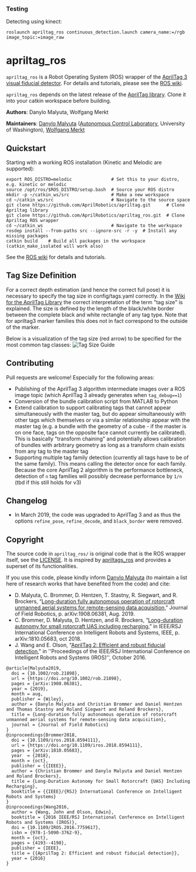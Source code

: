 ### Testing
Detecting using kinect:
```
roslaunch apriltag_ros continuous_detection.launch camera_name:=/rgb image_topic:=image_raw
```

# apriltag_ros

`apriltag_ros` is a Robot Operating System (ROS) wrapper of the [AprilTag 3 visual fiducial detector](https://april.eecs.umich.edu/software/apriltag.html). For details and tutorials, please see the [ROS wiki](http://wiki.ros.org/apriltag_ros).

`apriltag_ros` depends on the latest release of the [AprilTag library](https://github.com/AprilRobotics/apriltag). Clone it into your catkin workspace before building.

**Authors**: Danylo Malyuta, Wolfgang Merkt

**Maintainers**: [Danylo Malyuta](mailto:danylo.malyuta@gmail.com) ([Autonomous Control Laboratory](https://www.aa.washington.edu/research/acl), University of Washington), [Wolfgang Merkt](https://github.com/wxmerkt)

## Quickstart

Starting with a working ROS installation (Kinetic and Melodic are supported):
```
export ROS_DISTRO=melodic               # Set this to your distro, e.g. kinetic or melodic
source /opt/ros/$ROS_DISTRO/setup.bash  # Source your ROS distro 
mkdir -p ~/catkin_ws/src                # Make a new workspace 
cd ~/catkin_ws/src                      # Navigate to the source space
git clone https://github.com/AprilRobotics/apriltag.git      # Clone Apriltag library
git clone https://github.com/AprilRobotics/apriltag_ros.git  # Clone Apriltag ROS wrapper
cd ~/catkin_ws                          # Navigate to the workspace
rosdep install --from-paths src --ignore-src -r -y  # Install any missing packages
catkin build    # Build all packages in the workspace (catkin_make_isolated will work also)
```
See the [ROS wiki](http://wiki.ros.org/apriltag_ros) for details and tutorials.

## Tag Size Definition

For a correct depth estimation (and hence the correct full pose) it is necessary to specify the tag size in config/tags.yaml correctly. In the [Wiki for the AprilTag Library](https://github.com/AprilRobotics/apriltag/wiki/AprilTag-User-Guide#pose-estimation)  the correct interpretation of the term "tag size" is explained. The size is defined by the length of the black/white border between the complete black and white rectangle of any tag type. Note that for apriltag3 marker families this does not in fact correspond to the outside of the marker.

Below is a visualization of the tag size (red arrow) to be specified for the most common tag classes:
![Tag Size Guide](./apriltag_ros/docs/tag_size_guide.svg)

## Contributing

Pull requests are welcome! Especially for the following areas:

- Publishing of the AprilTag 3 algorithm intermediate images over a ROS image topic (which AprilTag 3 already generates when `tag_debug==1`)
- Conversion of the bundle calibration script from MATLAB to Python
- Extend calibration to support calibrating tags that cannot appear simultaneously with the master tag, but do appear simultaneously with other tags which themselves or via a similar relationship appear with the master tag (e.g. a bundle with the geometry of a cube - if the master is on one face, tags on the opposite face cannot currently be calibrated). This is basically "transform chaining" and potentially allows calibration of bundles with arbitrary geometry as long as a transform chain exists from any tag to the master tag
- Supporting multiple tag family detection (currently all tags have to be of the same family). This means calling the detector once for each family. Because the core AprilTag 2 algorithm is the performance bottleneck, detection of `n` tag families will possibly decrease performance by `1/n` (tbd if this still holds for v3)

## Changelog

- In March 2019, the code was upgraded to AprilTag 3 and as thus the options `refine_pose`, `refine_decode`, and `black_border` were removed.

## Copyright

The source code in `apriltag_ros/` is original code that is the ROS wrapper itself, see the [LICENSE](https://github.com/AprilRobotics/apriltag_ros/blob/526b9455121ae0bb6b4c1c3db813f0fbdf78393c/LICENSE). It is inspired by [apriltags_ros](https://github.com/RIVeR-Lab/apriltags_ros) and provides a superset of its functionalities.

If you use this code, please kindly inform [Danylo Malyuta](mailto:danylo.malyuta@gmail.com) (to maintain a list here of research works that have benefited from the code) and cite:

- D. Malyuta, C. Brommer, D. Hentzen, T. Stastny, R. Siegwart, and R. Brockers, “[Long-duration fully autonomous operation of rotorcraft unmanned aerial systems for remote-sensing data acquisition](https://onlinelibrary.wiley.com/doi/abs/10.1002/rob.21898),” Journal of Field Robotics, p. arXiv:1908.06381, Aug. 2019.
- C. Brommer, D. Malyuta, D. Hentzen, and R. Brockers, “[Long-duration autonomy for small rotorcraft UAS including recharging](https://ieeexplore.ieee.org/document/8594111),” in IEEE/RSJ International Conference on Intelligent Robots and Systems, IEEE, p. arXiv:1810.05683, oct 2018.
- J. Wang and E. Olson, "[AprilTag 2: Efficient and robust fiducial detection](http://ieeexplore.ieee.org/document/7759617/)," in ''Proceedings of the IEEE/RSJ International Conference on Intelligent Robots and Systems (IROS)'', October 2016.

```
@article{Malyuta2019,
  doi = {10.1002/rob.21898},
  url = {https://doi.org/10.1002/rob.21898},
  pages = {arXiv:1908.06381},
  year = {2019},
  month = aug,
  publisher = {Wiley},
  author = {Danylo Malyuta and Christian Brommer and Daniel Hentzen and Thomas Stastny and Roland Siegwart and Roland Brockers},
  title = {Long-duration fully autonomous operation of rotorcraft unmanned aerial systems for remote-sensing data acquisition},
  journal = {Journal of Field Robotics}
}
@inproceedings{Brommer2018,
  doi = {10.1109/iros.2018.8594111},
  url = {https://doi.org/10.1109/iros.2018.8594111},
  pages = {arXiv:1810.05683},
  year  = {2018},
  month = {oct},
  publisher = {{IEEE}},
  author = {Christian Brommer and Danylo Malyuta and Daniel Hentzen and Roland Brockers},
  title = {Long-Duration Autonomy for Small Rotorcraft {UAS} Including Recharging},
  booktitle = {{IEEE}/{RSJ} International Conference on Intelligent Robots and Systems}
}
@inproceedings{Wang2016,
  author = {Wang, John and Olson, Edwin},
  booktitle = {2016 IEEE/RSJ International Conference on Intelligent Robots and Systems (IROS)},
  doi = {10.1109/IROS.2016.7759617},
  isbn = {978-1-5090-3762-9},
  month = {oct},
  pages = {4193--4198},
  publisher = {IEEE},
  title = {{AprilTag 2: Efficient and robust fiducial detection}},
  year = {2016}
}
```
